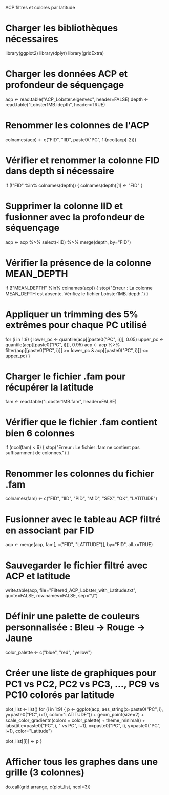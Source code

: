ACP filtres et colores par latitude 

# Charger les bibliothèques nécessaires
library(ggplot2)
library(dplyr)
library(gridExtra)

# Charger les données ACP et profondeur de séquençage
acp <- read.table("ACP_Lobster.eigenvec", header=FALSE)
depth <- read.table("Lobster1MB.idepth", header=TRUE)

# Renommer les colonnes de l'ACP
colnames(acp) <- c("FID", "IID", paste0("PC", 1:(ncol(acp)-2)))

# Vérifier et renommer la colonne FID dans depth si nécessaire
if (!"FID" %in% colnames(depth)) {
  colnames(depth)[1] <- "FID"
}

# Supprimer la colonne IID et fusionner avec la profondeur de séquençage
acp <- acp %>% select(-IID) %>% merge(depth, by="FID")

# Vérifier la présence de la colonne MEAN_DEPTH
if (!"MEAN_DEPTH" %in% colnames(acp)) {
  stop("Erreur : La colonne MEAN_DEPTH est absente. Vérifiez le fichier Lobster1MB.idepth.")
}

# Appliquer un trimming des 5% extrêmes pour chaque PC utilisé
for (i in 1:9) {
  lower_pc <- quantile(acp[[paste0("PC", i)]], 0.05)
  upper_pc <- quantile(acp[[paste0("PC", i)]], 0.95)
  acp <- acp %>% filter(acp[[paste0("PC", i)]] >= lower_pc & acp[[paste0("PC", i)]] <= upper_pc)
}

# Charger le fichier .fam pour récupérer la latitude
fam <- read.table("Lobster1MB.fam", header=FALSE)

# Vérifier que le fichier .fam contient bien 6 colonnes
if (ncol(fam) < 6) {
  stop("Erreur : Le fichier .fam ne contient pas suffisamment de colonnes.")
}

# Renommer les colonnes du fichier .fam
colnames(fam) <- c("FID", "IID", "PID", "MID", "SEX", "OK", "LATITUDE")

# Fusionner avec le tableau ACP filtré en associant par FID
acp <- merge(acp, fam[, c("FID", "LATITUDE")], by="FID", all.x=TRUE)

# Sauvegarder le fichier filtré avec ACP et latitude
write.table(acp, file="Filtered_ACP_Lobster_with_Latitude.txt", quote=FALSE, row.names=FALSE, sep="\t")

# Définir une palette de couleurs personnalisée : Bleu → Rouge → Jaune
color_palette <- c("blue", "red", "yellow")

# Créer une liste de graphiques pour PC1 vs PC2, PC2 vs PC3, ..., PC9 vs PC10 colorés par latitude
plot_list <- list()
for (i in 1:9) {
  p <- ggplot(acp, aes_string(x=paste0("PC", i), y=paste0("PC", i+1), color="LATITUDE")) +
    geom_point(size=2) +
    scale_color_gradientn(colors = color_palette) +
    theme_minimal() +
    labs(title=paste0("PC", i, " vs PC", i+1),
         x=paste0("PC", i), 
         y=paste0("PC", i+1),
         color="Latitude")
  
  plot_list[[i]] <- p
}

# Afficher tous les graphes dans une grille (3 colonnes)
do.call(grid.arrange, c(plot_list, ncol=3))
